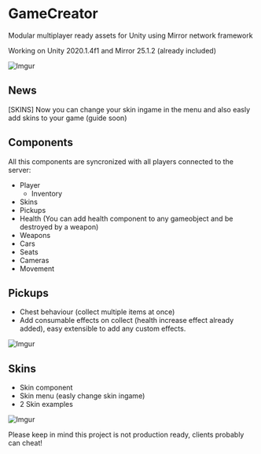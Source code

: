 # GameCreator
Modular multiplayer ready assets for Unity using Mirror network framework

Working on Unity 2020.1.4f1 and Mirror 25.1.2 (already included)

![Imgur](https://i.imgur.com/HwumRfR.png)

## News
[SKINS] Now you can change your skin ingame in the menu and also easly add skins to your game (guide soon)

## Components
All this components are syncronized with all players connected to the server:
 - Player
 	- Inventory
 - Skins
 - Pickups
 - Health (You can add health component to any gameobject and be destroyed by a weapon)
 - Weapons
 - Cars
  - Seats
 - Cameras
 - Movement
 
## Pickups
- Chest behaviour (collect multiple items at once)
- Add consumable effects on collect (health increase effect already added), easy extensible to add any custom effects.

![Imgur](https://i.imgur.com/9kBpr78.png)

## Skins
- Skin component
- Skin menu (easly change skin ingame)
- 2 Skin examples

![Imgur](https://i.imgur.com/jhO9ohC.png)

Please keep in mind this project is not production ready, clients probably can cheat!
